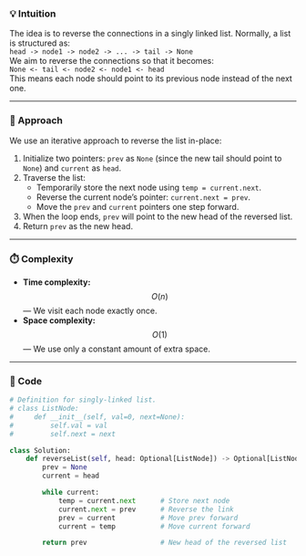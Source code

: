 ### 💡 Intuition
The idea is to reverse the connections in a singly linked list. Normally, a list is structured as:  
`head -> node1 -> node2 -> ... -> tail -> None`  
We aim to reverse the connections so that it becomes:  
`None <- tail <- node2 <- node1 <- head`  
This means each node should point to its previous node instead of the next one.

---

### 🧭 Approach
We use an iterative approach to reverse the list in-place:

1. Initialize two pointers: `prev` as `None` (since the new tail should point to `None`) and `current` as `head`.
2. Traverse the list:
   - Temporarily store the next node using `temp = current.next`.
   - Reverse the current node’s pointer: `current.next = prev`.
   - Move the `prev` and `current` pointers one step forward.
3. When the loop ends, `prev` will point to the new head of the reversed list.
4. Return `prev` as the new head.

---

### ⏱️ Complexity

- **Time complexity:** $$O(n)$$ — We visit each node exactly once.
- **Space complexity:** $$O(1)$$ — We use only a constant amount of extra space.

---

### 🧩 Code
```python
# Definition for singly-linked list.
# class ListNode:
#     def __init__(self, val=0, next=None):
#         self.val = val
#         self.next = next

class Solution:
    def reverseList(self, head: Optional[ListNode]) -> Optional[ListNode]:
        prev = None
        current = head

        while current:
            temp = current.next      # Store next node
            current.next = prev      # Reverse the link
            prev = current           # Move prev forward
            current = temp           # Move current forward

        return prev                  # New head of the reversed list
